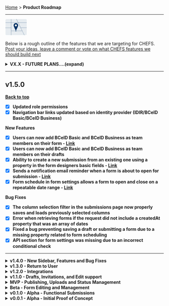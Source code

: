 [Home](index) > **Product Roadmap**
***

![img](images/product_roadmap.png)



Below is a rough outline of the features that we are targeting for CHEFS. [Post your ideas, leave a comment or vote on what CHEFS features we should build next ](https://chefs-fider.apps.silver.devops.gov.bc.ca/)






<details>
  <summary><strong>VX.X - FUTURE PLANS....(expand)</summary>
  
  * [ ] Integrate with COMS for file uploads and to allow access to attachments via the API
* [ ] Show notes in exported submissions via API (would need to be configurable, so the form owners could allow that or not)
* [ ] Improve the Submissions View (option to view forms in print or form view, so people can print forms with tabs in one print request)
* [ ] Add time to date range parameter for exporting submissions
* [ ] Reviewers can download multiple submissions at once and attach a template permanently
* [ ] Include fields in email notifications (customizable email templates)
* [ ] Custom spatial form component (click the map and the form records the lat/long)
* [ ] Filter list of submissions with the API
* [ ] Customization submission summary dashboard (counts, totals, or averages on charts)
* [ ] View submission versions
* [ ] Auto-save a form during build
* [ ] Virus scan file uploads; possibly then allow public forms to allow file uploads
* [ ] Multi authentication methods (ie both Business BceId and IDIR??) 
</details>

***



## v1.5.0
**[Back to top](#top)**

* [x] Updated role permissions
* [x] Navigation bar links updated based on identity provider (IDIR/BCeID Basic/BCeID Business)

New Features
* [x] Users can now add BCeID Basic and BCeID Business as team members on their form  - **[Link](https://github.com/bcgov/common-hosted-form-service/wiki/Managing-admin-teams)** 
* [x] Users can now add BCeID Basic and BCeID Business as team members on their drafts
* [x] Ability to create a new submission from an existing one using a property in the form designers basic fields - **[Link](https://github.com/bcgov/common-hosted-form-service/wiki/Copy-an-existing-submission)** 
* [x] Sends a notification email reminder when a form is about to open for submission - **[Link](https://github.com/bcgov/common-hosted-form-service/wiki/Schedule-and-Reminder-notification)** 
* [x] Form schedule in form settings allows a form to open and close on a repeatable date range - **[Link](https://github.com/bcgov/common-hosted-form-service/wiki/Schedule-and-Reminder-notification)** 

Bug Fixes

* [x] The column selection filter in the submissions page now properly saves and loads previously selected columns
* [x] Error when retrieving forms if the request did not include a createdAt property that was an array of dates
* [x] Fixed a bug preventing saving a draft or submitting a form due to a missing property related to form scheduling
* [x] API section for form settings was missing due to an incorrect conditional check

</details>


***


<details>
  <summary><strong>v1.4.0 - New Sidebar, Features and Bug Fixes</strong></summary>
  
 * [x] Improved documentation and tutorials
* [x] Form Administrators are notified on status updates on forms AND can add an optional comment to submitter
* [x] Submitters are notified on status updates including completion
* [x] Authentication with Business BCeID
* [x] Added undo/re-do to the Form Designer
* [x] CHEFS Admins can change form owners
* [x] Technical Debt - confirm load and performance capability
* [x] Remove "manage forms" gear for submitters to avoid unnecessary errors
* [x] Fix file upload timeout issue

New Features

* [x] A user can filter to view their own submissions
* [x] Introduces a user-friendly sidebar to enhance the form-creation process
* [x] Deleted form submissions can now be restored
* [x] Contact information is now configurable as an environment variable

Bug Fixes 

* [x] Fixes a bug which prevented users from deleting components on a form
* [x] Team management in BCeID forms no longer retrieves and lists BCeID users
* [x] Fixes a bug which created two versions of the same form
* [x] Updated landing page videos
* [x] Fixes a bug which failed deployment to the PR environment
* [x] Fixes a bug with the undo/redo feature while tab switching

Documentation

* [x] Updates the disclaimer for public-facing forms
* [x] Updates the PR checklist for contributions

</details>



<details>
  <summary><strong>v1.3.0 - Return to User</strong></summary>
  
  * [x] Update default print header to always show BCGov logo
* [x] Return submission to submitter for edits
* [x] Update dependencies and infrastructure to Node 16 LTS
* [x] Expose JWT Token data to Formio components
</details>




<details>
  <summary><strong>v1.2.0 - Integrations</strong></summary>
  
  * [x] Access form data from external web application
* [x] Generate pdf/xls/doc of submission and reports
* [x] Authentication with BCeID
</details>


<details>
  <summary><strong>v1.1.0 - Drafts, Invitations, and Edit support</strong></summary>
  
  User Improvements

* [x] Create and edit draft submissions
* [x] Invite colleagues to draft submissions

Staff Improvements

* [x] Enhance state management and note support
* [x] Form Designer UI unification
* [x] Add submission edit support
* [x] Add soft delete submission support
* [x] CSV export format updates

Other Improvements

* [x] Update to formiojs 4.13
* [x] Convert application to JSON logging
</details>



<details>
  <summary><strong>MVP - Publishing, Uploads and Status Management</strong></summary>
  
  * [x] Publish and unpublish a form
* [x] Attach a document [Authenticated (IDIR) only]
* [x] Minimal state/status management for each form submission record
* [x] Email notification for state changes
* [x] User orientation/help materials
* [x] OpenAPI and documentation
</details>


<details>
  <summary><strong>Beta - Form Editing and Management</strong></summary>
  
  * [x] Edit form and save new version
* [x] Manage form team members and access
* [x] Marking forms as deleted
* [x] Email notifications for a submission to the form reviewer
* [x] Email notifications for a submission to the submitter
* [x] Public (anonymous) form submissions
</details>



<details>
  <summary><strong>v0.1.0 - Alpha - Functional Submissions</strong></summary>
  
  * [x] View submission page styled without the app navigation header
* [x] Styling fixes for accessibility
* [x] Privacy Risk Assessment (draft)
* [x] Download form schema in the form designer view  
* [x] Back, Refresh or Close warning before leaving the page (designer or submission)  
* [x] Export submissions for a form within date range
* [x] Home page / landing page content
* [x] Ability to refresh your browser without losing your form design progress
* [x] Disclaimer and Statement of Responsibility for Users
</details>



<details>
  <summary><strong>v0.0.1 - Alpha - Initial Proof of Concept</strong></summary>
  
 * [x] View list of forms you have some access on  
* [x] Create a new form  
* [x] Form builder (simple view)  
* [x] Form builder (advanced view)  
* [x] Save Form Design  
* [x] View a form and Submit a form to the database  
* [x] Authentication for IDIR users  
* [x] Form visibility for all IDIR  
* [x] Share button for a form to get the direct link, and generate a QR Code  
* [x] Role based access control to manage a form with 5 roles (owner, team manager, editor, form reviewer, submitter)
</details>



